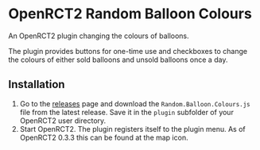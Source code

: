 # OpenRCT2 Random Balloon Colours

An OpenRCT2 plugin changing the colours of balloons.

The plugin provides buttons for one-time use and checkboxes to change the
colours of either sold balloons and unsold balloons once a day.

## Installation

1. Go to the [releases](https://github.com/lehmann-4178656ch/openrct2-random-balloon-colours/releases)
   page and download the `Random.Balloon.Colours.js` file from the latest
   release. Save it in the `plugin` subfolder of your OpenRCT2 user
   directory.
2. Start OpenRCT2. The plugin registers itself to the plugin menu. As of
   OpenRCT2 0.3.3 this can be found at the map icon.
